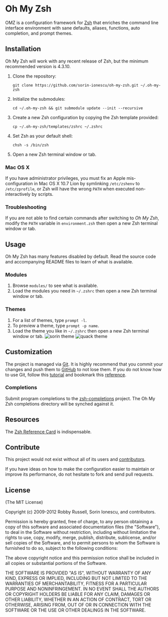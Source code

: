# Oh My Zsh

OMZ is a configuration framework for [Zsh](http://www.zsh.org) that enriches
the command line interface environment with sane defaults, aliases, functions,
auto completion, and prompt themes.

## Installation

Oh My Zsh will work with any recent release of Zsh, but the minimum recommended
version is 4.3.10.

1. Clone the repository:

    `git clone https://github.com/sorin-ionescu/oh-my-zsh.git ~/.oh-my-zsh`

2. Initialize the submodules:

    `cd ~/.oh-my-zsh && git submodule update --init --recursive`

3. Create a new Zsh configuration by copying the Zsh template provided:

    `cp ~/.oh-my-zsh/templates/zshrc ~/.zshrc`

4. Set Zsh as your default shell:

    `chsh -s /bin/zsh`

5. Open a new Zsh terminal window or tab.

### Mac OS X

If you have administrator privileges, you must fix an Apple mis-configuration
in Mac OS X 10.7 Lion by symlinking `/etc/zshenv` to `/etc/zprofile`, or Zsh will
have the wrong `PATH` when executed non-interactively by scripts.

### Troubleshooting

If you are not able to find certain commands after switching to *Oh My Zsh*,
modify the `PATH` variable in `environment.zsh` then open a new Zsh terminal
window or tab.

## Usage

Oh My Zsh has many features disabled by default. Read the source code and
accompanying README files to learn of what is available.

### Modules

1. Browse `modules/` to see what is available.
2. Load the modules you need in `~/.zshrc` then open a new Zsh terminal window
   or tab.

### Themes

1. For a list of themes, type `prompt -l`.
2. To preview a theme, type `prompt -p name`.
3. Load the theme you like in `~/.zshrc` then open a new Zsh terminal window or
   tab.
   ![sorin theme](http://i.imgur.com/aipDQ.png "sorin theme")
   ![quack theme](http://i.imgur.com/vevSn.png "quack theme")

## Customization

The project is managed via [Git](http://git-scm.com). It is highly recommend
that you commit your changes and push them to [GitHub](http://github.com) to
not lose them. If you do not know how to use Git, follow this
[tutorial](http://gitimmersion.com) and bookmark this
[reference](http://gitref.org).

### Completions

Submit program completions to the
[zsh-completions](https://github.com/zsh-users/zsh-completions) project. The Oh
My Zsh completions directory will be synched against it.

## Resources

The [Zsh Reference Card](http://www.bash2zsh.com/zsh_refcard/refcard.pdf) is
indispensable.

## Contribute

This project would not exist without all of its users and
[contributors](https://github.com/sorin-ionescu/oh-my-zsh/contributors).

If you have ideas on how to make the configuration easier to maintain or
improve its performance, do not hesitate to fork and send pull requests.

## License

(The MIT License)

Copyright (c) 2009-2012 Robby Russell, Sorin Ionescu, and contributors.

Permission is hereby granted, free of charge, to any person obtaining a copy of
this software and associated documentation files (the "Software"), to deal in
the Software without restriction, including without limitation the rights to
use, copy, modify, merge, publish, distribute, sublicense, and/or sell copies
of the Software, and to permit persons to whom the Software is furnished to do
so, subject to the following conditions:

The above copyright notice and this permission notice shall be included in all
copies or substantial portions of the Software.

THE SOFTWARE IS PROVIDED "AS IS", WITHOUT WARRANTY OF ANY KIND, EXPRESS OR
IMPLIED, INCLUDING BUT NOT LIMITED TO THE WARRANTIES OF MERCHANTABILITY,
FITNESS FOR A PARTICULAR PURPOSE AND NONINFRINGEMENT. IN NO EVENT SHALL THE
AUTHORS OR COPYRIGHT HOLDERS BE LIABLE FOR ANY CLAIM, DAMAGES OR OTHER
LIABILITY, WHETHER IN AN ACTION OF CONTRACT, TORT OR OTHERWISE, ARISING FROM,
OUT OF OR IN CONNECTION WITH THE SOFTWARE OR THE USE OR OTHER DEALINGS IN THE
SOFTWARE.

